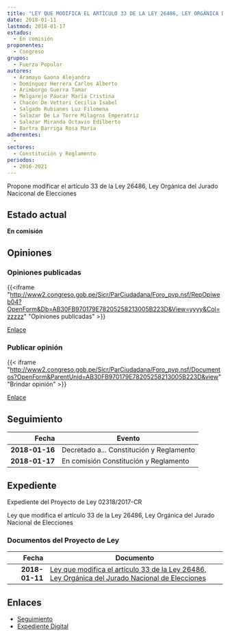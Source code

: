 ```yaml
---
title: "LEY QUE MODIFICA EL ARTÍCULO 33 DE LA LEY 26486, LEY ORGÁNICA DEL JURADO NACIONAL DE ELECCIONES"
date: 2018-01-11
lastmod: 2018-01-17
estados: 
  - En comisión
proponentes: 
  - Congreso
grupos: 
  - Fuerza Popular
autores: 
  - Aramayo Gaona Alejandra
  - Domínguez Herrera Carlos Alberto
  - Arimborgo Guerra Tamar
  - Melgarejo Páucar María Cristina
  - Chacón De Vettori Cecilia Isabel
  - Salgado Rubianes Luz Filomena
  - Salazar De La Torre Milagros Emperatriz
  - Salazar Miranda Octavio Edilberto
  - Bartra Barriga Rosa María
adherentes: 
  - 
sectores: 
  - Constitución y Reglamento
periodos: 
  - 2016-2021
---
```


Propone modificar el artículo 33 de la Ley 26486, Ley Orgánica del Jurado Naciconal de Elecciones


## Estado actual

**En comisión**

## Opiniones

### Opiniones publicadas

{{<iframe "http://www2.congreso.gob.pe/Sicr/ParCiudadana/Foro_pvp.nsf/RepOpiweb04?OpenForm&Db=AB30FB970179E78205258213005B223D&View=yyyy&Col=zzzzz" "Opiniones publicadas" >}}

[Enlace](http://www2.congreso.gob.pe/Sicr/ParCiudadana/Foro_pvp.nsf/RepOpiweb04?OpenForm&Db=AB30FB970179E78205258213005B223D&View=yyyy&Col=zzzzz)
### Publicar opinión

{{< iframe "http://www2.congreso.gob.pe/Sicr/ParCiudadana/Foro_pvp.nsf/Documentos?OpenForm&ParentUnid=AB30FB970179E78205258213005B223D&view" "Brindar opinión" >}}

[Enlace](http://www2.congreso.gob.pe/Sicr/ParCiudadana/Foro_pvp.nsf/Documentos?OpenForm&ParentUnid=AB30FB970179E78205258213005B223D&view)

## Seguimiento

| Fecha | Evento |
|------:|--------|
| **2018-01-16** | Decretado a... Constitución y Reglamento|
| **2018-01-17** | En comisión Constitución y Reglamento|


## Expediente

Expediente del Proyecto de Ley 02318/2017-CR

Ley que modifica el artículo 33 de la Ley 26486, Ley Orgánica del Jurado Nacional de Elecciones


### Documentos del Proyecto de Ley

| Fecha | Documento |
|------:|--------|
| **2018-01-11** | [Ley que modifica el artículo 33 de la Ley 26486, Ley Orgánica del Jurado Nacional de Elecciones](http://www.leyes.congreso.gob.pe/Documentos/2016_2021/Proyectos_de_Ley_y_de_Resoluciones_Legislativas/PL0231820180111.pdf) |

## Enlaces 

- [Seguimiento](http://www2.congreso.gob.pe/Sicr/TraDocEstProc/CLProLey2016.nsf/f7fff46988ca05b1052578e100829cc7/c8333669db52bcf305258213005d5733?OpenDocument)
- [Expediente Digital](http://www2.congreso.gob.pe/Sicr/TraDocEstProc/CLProLey2016.nsf/f7fff46988ca05b1052578e100829cc7/c8333669db52bcf305258213005d5733?OpenDocument&Click=05257FB7005EB655.eb71d0cf91d8294e05256cdf006b5706/$Body/0.1C6C)
